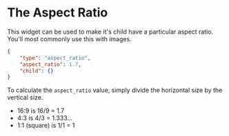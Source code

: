 # The Aspect Ratio

This widget can be used to make it's child have a particular aspect ratio. You'll most commonly use this with images.

```json
{
    "type": "aspect_ratio",
    "aspect_ratio": 1.7,
    "child": {}
}
```

To calculate the `aspect_ratio` value, simply divide the horizontal size by the vertical size.

* 16:9 is 16/9 = 1.7
* 4:3 is 4/3 = 1.333...
* 1:1 (square) is 1/1 = 1
